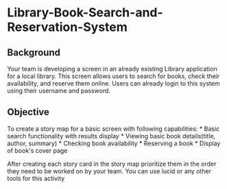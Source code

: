 # Library-Book-Search-and-Reservation-System

## Background
Your team is developing a screen in an already existing Library application for a local library. This screen allows users to search for books, check their availability, and reserve them online. 
Users can already login to this system using their username and password. 

## Objective
To create a story map for a basic screen with following capabilities:
      * Basic search functionality with results display
      * Viewing basic book details(title, author, summary)
      * Checking book availability
      * Reserving a book
      * Display of book's cover page
      
After creating each story card in the story map prioritize them in the order they need to be worked on by your team. 
You can use lucid or any other tools for this activity
